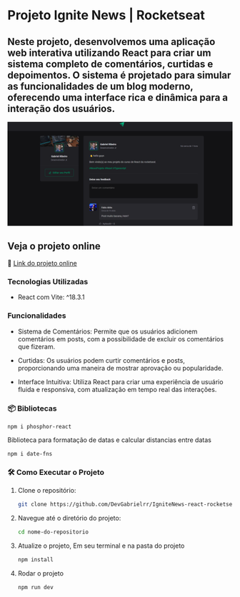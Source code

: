 
# Projeto Ignite News | Rocketseat

## Neste projeto, desenvolvemos uma aplicação web interativa utilizando React para criar um sistema completo de comentários, curtidas e depoimentos. O sistema é projetado para simular as funcionalidades de um blog moderno, oferecendo uma interface rica e dinâmica para a interação dos usuários.

[![Imagem do projeto](src/img/IgniteNews.png)](src/img/IgniteNews.mp4)

## Veja o projeto online
🚀 <a href="https://ignite-news-react-rocketseat.vercel.app/">Link do projeto online</a>

### Tecnologias Utilizadas

- React com Vite: ^18.3.1

### Funcionalidades

- Sistema de Comentários: Permite que os usuários adicionem comentários em posts, com a possibilidade de  excluir os comentários que fizeram.

- Curtidas: Os usuários podem curtir comentários e posts, proporcionando uma maneira de mostrar aprovação ou popularidade.

- Interface Intuitiva: Utiliza React para criar uma experiência de usuário fluida e responsiva, com atualização em tempo real das interações.

### 📦 Bibliotecas

```
npm i phosphor-react
```

Biblioteca para formatação de datas e calcular distancias entre datas

```
npm i date-fns
```

### 🛠️ Como Executar o Projeto

1. Clone o repositório:

   ```bash
   git clone https://github.com/DevGabrielrr/IgniteNews-react-rocketseat.git
   ```

2. Navegue até o diretório do projeto:

   ```bash
   cd nome-do-repositorio
   ```

3. Atualize o projeto, Em seu terminal e na pasta do projeto

   ```bash
   npm install
   ```

4. Rodar o projeto

   ```bash
   npm run dev
   ```



